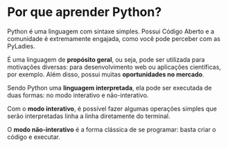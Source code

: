 # Por que aprender Python?

Python é uma linguagem com sintaxe simples. Possui Código Aberto e a comunidade é extremamente engajada, como você pode perceber com as PyLadies.

É uma linguagem de **propósito geral**, ou seja, pode ser utilizada para motivações diversas: para desenvolvimento web ou aplicações científicas, por exemplo. Além disso, possui muitas **oportunidades no mercado**.

Sendo Python uma **linguagem interpretada**, ela pode ser executada de duas formas: no modo interativo e não-interativo.

Com o **modo interativo**, é possível fazer algumas operações simples que serão interpretadas linha a linha diretamente do terminal.

O **modo não-interativo** é a forma clássica de se programar: basta criar o código e executar.
